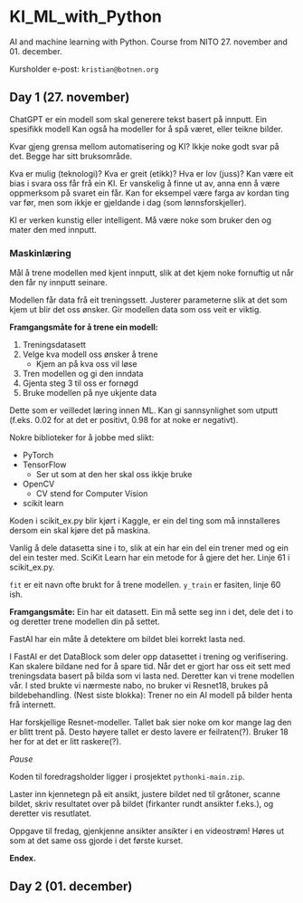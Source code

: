 # KI_ML_with_Python
AI and machine learning with Python. Course from NITO 27. november and 01. december.

Kursholder e-post: `kristian@botnen.org`

## Day 1 (27. november)

ChatGPT er ein modell som skal generere tekst basert på innputt. Ein spesifikk modell
Kan også ha modeller for å spå været, eller teikne bilder.

Kvar gjeng grensa mellom automatisering og KI? Ikkje noke godt svar på det.
Begge har sitt bruksområde. 

Kva er mulig (teknologi)? Kva er greit (etikk)? Hva er lov (juss)?
Kan være eit bias i svara oss får frå ein KI. Er vanskelig å finne ut av, anna enn å være
oppmerksom på svaret ein får. Kan for eksempel være farga av kordan ting var før, men som ikkje
er gjeldande i dag (som lønnsforskjeller).

KI er verken kunstig eller intelligent. Må være noke som bruker den og mater den med innputt.

### Maskinlæring 
Mål å trene modellen med kjent innputt, slik at det kjem noke fornuftig ut når den får ny 
innputt seinare.

Modellen får data frå eit treningssett. Justerer parameterne slik at det som kjem ut blir det oss 
ønsker. Gir modellen data som oss veit er viktig.

__Framgangsmåte for å trene ein modell:__

1. Treningsdatasett
2. Velge kva modell oss ønsker å trene
   - Kjem an på kva oss vil løse
3. Tren modellen og gi den inndata
4. Gjenta steg 3 til oss er fornøgd
5. Bruke modellen på nye ukjente data

Dette som er veilledet læring innen ML.
Kan gi sannsynlighet som utputt (f.eks. 0.02 for at det er positivt, 0.98 for at noke er negativt).

Nokre biblioteker for å jobbe med slikt:

- PyTorch
- TensorFlow
  - Ser ut som at den her skal oss ikkje bruke
- OpenCV
  - CV stend for Computer Vision
- scikit learn

Koden i scikit_ex.py blir kjørt i Kaggle, er ein del 
ting som må innstalleres dersom ein skal kjøre det på maskina.

Vanlig å dele datasetta sine i to, slik at ein har ein del ein trener med og ein del ein tester med.
SciKit Learn har ein metode for å gjere det her. Linje 61 i scikit_ex.py.

`fit` er eit navn ofte brukt for å trene modellen.
`y_train` er fasiten, linje 60 ish.

__Framgangsmåte:__
Ein har eit datasett. Ein må sette seg inn i det, dele det i to og deretter 
trene modellen din på settet.

FastAI har ein måte å detektere om bildet blei korrekt lasta ned.

I FastAI er det DataBlock som deler opp datasettet i trening og verifisering.
Kan skalere bildane ned for å spare tid. Når det er gjort har oss eit sett med treningsdata basert på
bilda som vi lasta ned.
Deretter kan vi trene modellen vår. I sted brukte vi nærmeste nabo, no bruker vi Resnet18, 
brukes på bildebehandling.
(Nest siste blokka): Trener no ein AI modell på bilder henta frå internett. 

Har forskjellige Resnet-modeller. Tallet bak sier noke om kor mange lag den er blitt trent på.
Desto høyere tallet er desto lavere er feilraten(?).
Bruker 18 her for at det er litt raskere(?).

_Pause_

Koden til foredragsholder ligger i prosjektet `pythonki-main.zip`.

Laster inn kjennetegn på eit ansikt, justere bildet ned til gråtoner, scanne bildet, skriv resultatet
over på bildet (firkanter rundt ansikter f.eks.), og deretter vis resutlatet.

Oppgave til fredag, gjenkjenne ansikter ansikter i en videostrøm! 
Høres ut som at det same oss gjorde i det første kurset.


__Endex.__

## Day 2 (01. december)

